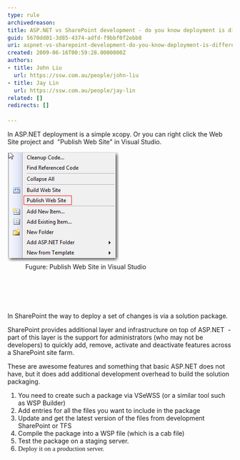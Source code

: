 ```yaml
---
type: rule
archivedreason: 
title: ASP.NET vs SharePoint development - do you know deployment is different?
guid: 5670dd01-3d85-4374-adfd-f9bbf0f2ebb8
uri: aspnet-vs-sharepoint-development-do-you-know-deployment-is-different
created: 2009-06-16T00:59:28.0000000Z
authors:
- title: John Liu
  url: https://ssw.com.au/people/john-liu
- title: Jay Lin
  url: https://ssw.com.au/people/jay-lin
related: []
redirects: []

---
```




  <p>In ASP.NET deployment is a simple xcopy. Or you can right click the Web Site project and  "Publish Web Site" in Visual Studio. </p>
<dl class="goodImage">
    <dt><img src="PublishWebSite.png" alt="" /> </dt>
    <dd>Fugure: Publish Web Site in Visual Studio </dd>
</dl>
<p> </p>

<br><excerpt class='endintro'></excerpt><br>

  <p class="MsoNormal">In SharePoint the way to deploy a set of changes is via a solution package.</p>
<p class="MsoNormal">SharePoint provides additional layer and infrastructure on top of ASP.NET  - part of this layer is the support for administrators (who may not be developers) to quickly add, remove, activate and deactivate features across a SharePoint site farm.</p>
<p class="MsoNormal">These are awesome features and something that basic ASP.NET does not have, but it does add additional development overhead to build the solution packaging.</p>
<ol>
    <li>You need to create such a package via VSeWSS (or a similar tool such as WSP Builder) </li>
    <li>Add entries for all the files you want to include in the package </li>
    <li>Update and get the latest version of the files from development SharePoint or TFS </li>
    <li>Compile the package into a WSP file (which is a cab file) </li>
    <li>Test the package on a staging server. </li>
    <li><span style="font-family:'calibri','sans-serif';font-size:11pt;">Deploy it on a production server.</span> </li>
</ol>



